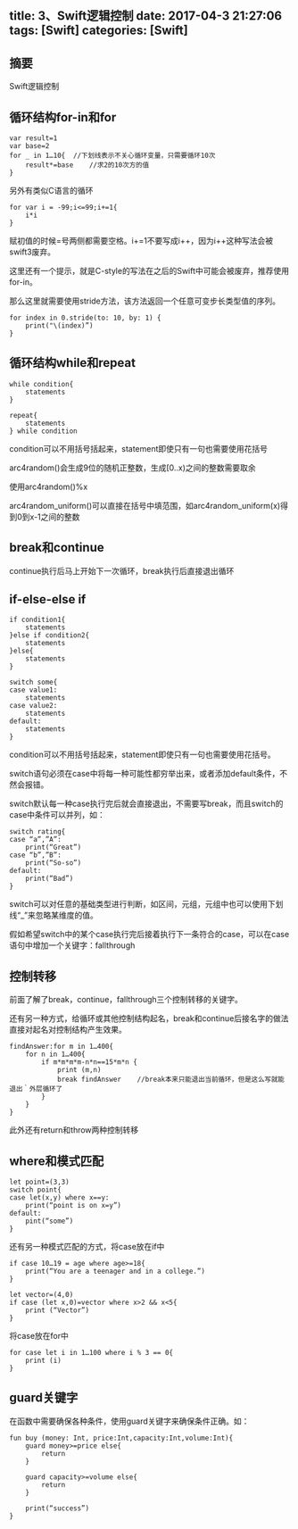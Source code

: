 title: 3、Swift逻辑控制
date: 2017-04-3 21:27:06
tags: [Swift]
categories: [Swift]
---

## 摘要
Swift逻辑控制
<!--more-->

## 循环结构for-in和for

	var result=1
	var base=2
	for _ in 1…10{	//下划线表示不关心循环变量，只需要循环10次
		result*=base	//求2的10次方的值
	}

另外有类似C语言的循环

	for var i = -99;i<=99;i+=1{	
		i*i
	}
	
赋初值的时候=号两侧都需要空格。i+=1不要写成i++，因为i++这种写法会被swift3废弃。

这里还有一个提示，就是C-style的写法在之后的Swift中可能会被废弃，推荐使用for-in。
	
那么这里就需要使用stride方法，该方法返回一个任意可变步长类型值的序列。

	for index in 0.stride(to: 10, by: 1) {
		print("\(index)”)
	}
	
## 循环结构while和repeat

	while condition{
		statements
	}

	repeat{
		statements
	} while condition

condition可以不用括号括起来，statement即使只有一句也需要使用花括号

	
arc4random()会生成9位的随机正整数，生成[0..x)之间的整数需要取余

使用arc4random()%x

arc4random_uniform()可以直接在括号中填范围，如arc4random_uniform(x)得到0到x-1之间的整数

## break和continue

continue执行后马上开始下一次循环，break执行后直接退出循环

## if-else-else if

	if condition1{
		statements
	}else if condition2{
		statements
	}else{
		statements
	}

	switch some{
	case value1:
		statements
	case value2:
		statements
	default:
		statements
	}

condition可以不用括号括起来，statement即使只有一句也需要使用花括号。
	
switch语句必须在case中将每一种可能性都穷举出来，或者添加default条件，不然会报错。

switch默认每一种case执行完后就会直接退出，不需要写break，而且switch的case中条件可以并列，如：

	switch rating{
	case “a”,”A”:
		print(“Great”)
	case “b”,”B”:
		print(“So-so”)
	default:
		print(“Bad”)
	}

switch可以对任意的基础类型进行判断，如区间，元组，元组中也可以使用下划线“_”来忽略某维度的值。

假如希望switch中的某个case执行完后接着执行下一条符合的case，可以在case语句中增加一个关键字：fallthrough

## 控制转移

前面了解了break，continue，fallthrough三个控制转移的关键字。

还有另一种方式，给循环或其他控制结构起名，break和continue后接名字的做法直接对起名对控制结构产生效果。

	findAnswer:for m in 1…400{
		for n in 1…400{
			if m*m*m*m-n*n==15*m*n {
				print (m,n)
				break findAnswer	//break本来只能退出当前循环，但是这么写就能退出｀外层循环了
			}
		}
	}

此外还有return和throw两种控制转移

## where和模式匹配

	let point=(3,3)
	switch point{
	case let(x,y) where x==y:
		print(“point is on x=y”)
	default:
		pint(“some”)
	}

还有另一种模式匹配的方式，将case放在if中

	if case 10…19 = age where age>=18{
		print(“You are a teenager and in a college.”)
	}

	let vector=(4,0)
	if case (let x,0)=vector where x>2 && x<5{
		print (“Vector”)
	}

将case放在for中

	for case let i in 1…100 where i % 3 == 0{
		print (i)
	}

## guard关键字

在函数中需要确保各种条件，使用guard关键字来确保条件正确。如：

	fun buy (money: Int, price:Int,capacity:Int,volume:Int){
		guard money>=price else{
			return
		}

		guard capacity>=volume else{
			return
		}

		print(“success”)
	}

